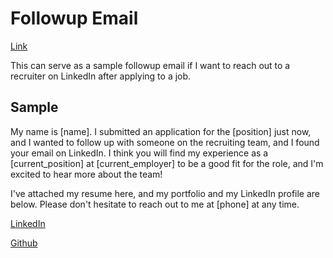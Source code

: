 # Followup Email

[Link](https://www.reddit.com/r/cscareerquestions/comments/bmzz8t/i_raised_the_response_rate_to_my_applications/)

This can serve as a sample followup email if I want to reach out to a recruiter on LinkedIn after applying to a job.

## Sample

My name is [name]. I submitted an application for the [position] just now, and I wanted to follow up with someone on the recruiting team, and I found your email on LinkedIn. I think you will find my experience as a [current_position] at [current_employer] to be a good fit for the role, and I'm excited to hear more about the team!

I've attached my resume here, and my portfolio and my LinkedIn profile are below. Please don't hesitate to reach out to me at [phone] at any time.

[LinkedIn](https://www.linkedin.com/in/nickjmorrow)

[Github](https://github.com/nickjmorrow)
